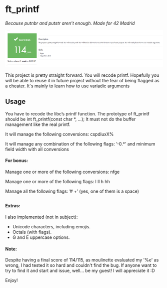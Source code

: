 # ft_printf

*Because putnbr and putstr aren’t enough. Made for 42 Madrid*

![114/100 score](./ftprintf_success.png)

This project is pretty straight forward. You will recode printf. Hopefully you will be able to reuse it in future project without the fear of being flagged as a cheater.
It´s mainly to learn how to use variadic arguments

## Usage
You have to recode the libc’s printf function. The prototype of ft_printf should be int ft_printf(const char *, ...);
It must not do the buffer management like the real printf.

It will manage the following conversions: cspdiuxX%

It will manage any combination of the following flags: ’-0.*’ and minimum field
width with all conversions

#### For bonus:

Manage one or more of the following conversions: nfge

Manage one or more of the following flags: l ll h hh

Manage all the following flags: ’# +’ (yes, one of them is a space)

## 

#### Extras:

I also implemented (not in subject):
 - Unicode characters, including emojis.
 - Octals (with flags).
 - G and E uppercase options.

#### Note:
Despite having a final score of 114/115, as moulinette evaluated my '%e' as wrong, I had tested it so hard and couldn't find the bug.
If anyone want to try to find it and start and issue, well... be my guest! I will appreciate it :D

Enjoy!

